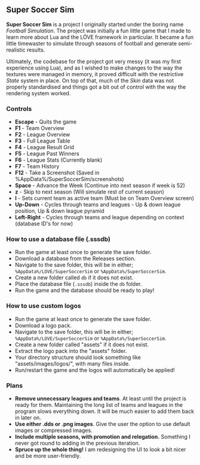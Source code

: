 ## Super Soccer Sim
**Super Soccer Sim** is a project I originally started under the boring name *Football Simulation*. The project was initially a fun little game that I made to learn more about Lua and the LÖVE framework in particular. It became a fun little timewaster to simulate through seasons of football and generate semi-realistic results.

Ultimately, the codebase for the project got very messy (it was my first experience using Lua), and as I wished to make changes to the way the textures were managed in memory, it proved difficult with the restrictive *State* system in place. On top of that, much of the *Skin* data was not properly standardised and things got a bit out of control with the way the rendering system worked.

### Controls
+ **Escape** - Quits the game
+ **F1** - Team Overview
+ **F2** - League Overview
+ **F3** - Full League Table
+ **F4** - League Result Grid
+ **F5** - League Past Winners
+ **F6** - League Stats (Currently blank)
+ **F7** - Team History
+ **F12** - Take a Screenshot (Saved in %AppData%/SuperSoccerSim/screenshots)
+ **Space** - Advance the Week (Continue into next season if week is 52)
+ **z** - Skip to next season (Will simulate rest of current season)
+ **l** - Sets current team as active team (Must be on Team Overview screen)
+ **Up-Down** - Cycles through teams and leagues - Up & down league position, Up & down league pyramid
+ **Left-Right** - Cycles through teams and league depending on context (database ID's for now)

### How to use a database file (.sssdb)
- Run the game at least once to generate the save folder.
- Download a database from the Releases section.
- Navigate to the save folder, this will be in either; `%AppData%/LOVE/SuperSoccerSim` or `%AppData%/SuperSoccerSim`.
- Create a new folder called `db` if it does not exist.
- Place the database file (`.sssdb`) inside the `db` folder.
- Run the game and the database should be ready to play!

### How to use custom logos
- Run the game at least once to generate the save folder.
- Download a logo pack.
- Navigate to the save folder, this will be in either; `%AppData%/LOVE/SuperSoccerSim` or `%AppData%/SuperSoccerSim`.
- Create a new folder called "assets" if it does not exist.
- Extract the logo pack into the "assets" folder.
- Your directory structure should look something like "assets/images/logos/", with many files inside.
- Run/restart the game and the logos will automatically be applied!

### Plans
+ **Remove unnecessary leagues and teams**. At least until the project is ready for them. Maintaining the long list of teams and leagues in the program slows everything down. It will be much easier to add them back in later on.
+ **Use either .dds or .png images**. Give the user the option to use default images or compressed images.
+ **Include multiple seasons, with promotion and relegation.** Something I never got round to adding in the previous iteration.
+ **Spruce up the whole thing!** I am redesigning the UI to look a bit nicer and be more user-friendly.
